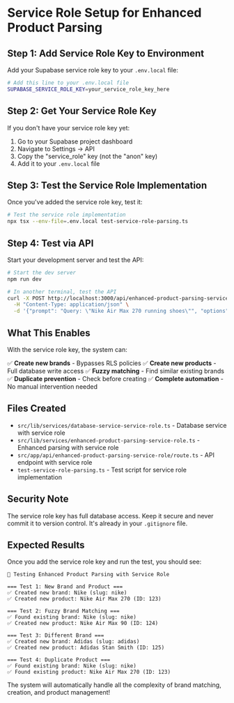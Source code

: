 # Service Role Setup for Enhanced Product Parsing

## Step 1: Add Service Role Key to Environment

Add your Supabase service role key to your `.env.local` file:

```bash
# Add this line to your .env.local file
SUPABASE_SERVICE_ROLE_KEY=your_service_role_key_here
```

## Step 2: Get Your Service Role Key

If you don't have your service role key yet:

1. Go to your Supabase project dashboard
2. Navigate to Settings → API
3. Copy the "service_role" key (not the "anon" key)
4. Add it to your `.env.local` file

## Step 3: Test the Service Role Implementation

Once you've added the service role key, test it:

```bash
# Test the service role implementation
npx tsx --env-file=.env.local test-service-role-parsing.ts
```

## Step 4: Test via API

Start your development server and test the API:

```bash
# Start the dev server
npm run dev

# In another terminal, test the API
curl -X POST http://localhost:3000/api/enhanced-product-parsing-service-role \
  -H "Content-Type: application/json" \
  -d '{"prompt": "Query: \"Nike Air Max 270 running shoes\"", "options": {}}'
```

## What This Enables

With the service role key, the system can:

✅ **Create new brands** - Bypasses RLS policies
✅ **Create new products** - Full database write access
✅ **Fuzzy matching** - Find similar existing brands
✅ **Duplicate prevention** - Check before creating
✅ **Complete automation** - No manual intervention needed

## Files Created

- `src/lib/services/database-service-service-role.ts` - Database service with service role
- `src/lib/services/enhanced-product-parsing-service-role.ts` - Enhanced parsing with service role
- `src/app/api/enhanced-product-parsing-service-role/route.ts` - API endpoint with service role
- `test-service-role-parsing.ts` - Test script for service role implementation

## Security Note

The service role key has full database access. Keep it secure and never commit it to version control. It's already in your `.gitignore` file.

## Expected Results

Once you add the service role key and run the test, you should see:

```
🧪 Testing Enhanced Product Parsing with Service Role

=== Test 1: New Brand and Product ===
✅ Created new brand: Nike (slug: nike)
✅ Created new product: Nike Air Max 270 (ID: 123)

=== Test 2: Fuzzy Brand Matching ===
✅ Found existing brand: Nike (slug: nike)
✅ Created new product: Nike Air Max 90 (ID: 124)

=== Test 3: Different Brand ===
✅ Created new brand: Adidas (slug: adidas)
✅ Created new product: Adidas Stan Smith (ID: 125)

=== Test 4: Duplicate Product ===
✅ Found existing brand: Nike (slug: nike)
✅ Found existing product: Nike Air Max 270 (ID: 123)
```

The system will automatically handle all the complexity of brand matching, creation, and product management!
